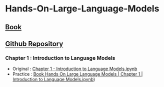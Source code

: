 # Hands-On-Large-Language-Models

## [Book](https://www.oreilly.com/library/view/hands-on-large-language/9781098150952/)
## [Github Repository](https://github.com/HandsOnLLM/Hands-On-Large-Language-Models)

### Chapter 1 : Introduction to Language Models 

- Original : [Chapter 1 - Introduction to Language Models.ipynb](https://colab.research.google.com/github/HandsOnLLM/Hands-On-Large-Language-Models/blob/main/chapter01/Chapter%201%20-%20Introduction%20to%20Language%20Models.ipynb)
- Practice : [Book Hands On Large Language Models | Chapter 1 | Introduction to Language Models.ipynb](https://github.com/HanifaElahi/Hands-On-Large-Language-Models/blob/main/Book%20Hands%20On%20Large%20Language%20Models%20%7C%20Chapter%201%20%7C%20Introduction%20to%20Language%20Models.ipynb))

